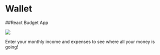 # Wallet

##React Budget App

![](wallet.gif)

Enter your monthly income and expenses to see where all your money is going!
